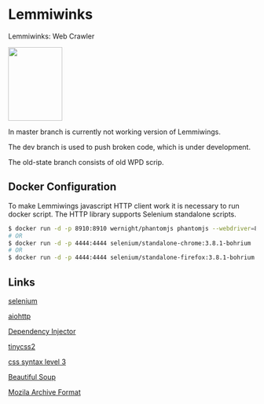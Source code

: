 # Lemmiwinks
Lemmiwinks: Web Crawler

<img src="https://vignette.wikia.nocookie.net/southpark/images/b/b8/Lemmiwinks_%282%29.png/revision/latest?cb=20161218172346" width=110 height=150>


In master branch is currently not working version of Lemmiwings.

The dev branch is used to push broken code, which is under development.

The old-state branch consists of old WPD scrip.

## Docker Configuration
To make Lemmiwings javascript HTTP client work it is necessary to run docker script. The HTTP library supports Selenium standalone scripts.

```bash
$ docker run -d -p 8910:8910 wernight/phantomjs phantomjs --webdriver=8910
# OR
$ docker run -d -p 4444:4444 selenium/standalone-chrome:3.8.1-bohrium
# OR
$ docker run -d -p 4444:4444 selenium/standalone-firefox:3.8.1-bohrium
```
## Links
[selenium](http://selenium-python.readthedocs.io/)

[aiohttp](https://aiohttp.readthedocs.io/en/stable/)

[Dependency Injector](http://python-dependency-injector.ets-labs.org/introduction/di_in_python.html)

[tinycss2](http://tinycss2.readthedocs.io/en/latest/)

[css syntax level 3](https://drafts.csswg.org/css-syntax-3/)

[Beautiful Soup](https://www.crummy.com/software/BeautifulSoup/)

[Mozila Archive Format](http://maf.mozdev.org/maff-file-format.html/)
